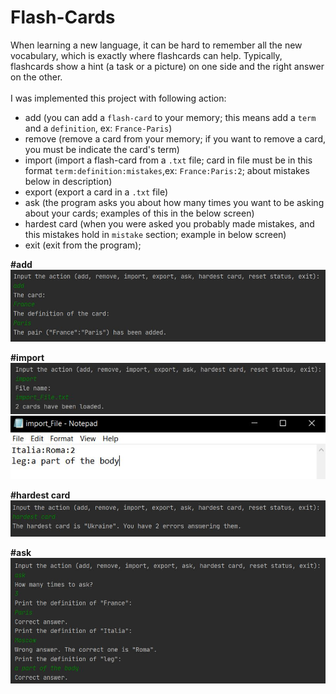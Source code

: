# Flash-Cards
When learning a new language, it can be hard to remember all the new vocabulary, which is exactly where flashcards can help. Typically, flashcards show a hint (a task or a picture) on one side and the right answer on the other.
<br/><br/>
I was implemented this project with following action:
<br/>
- add (you can add a `flash-card` to your memory; this means add a `term` and a `definition`, ex: `France-Paris`)
- remove (remove a card from your memory; if you want to remove a card, you must be indicate the card's term)
- import (import a flash-card from a `.txt` file; card in file must be in this format `term:definition:mistakes`,ex: `France:Paris:2`; about mistakes below in description)
- export (export a card in a `.txt` file)
- ask (the program asks you about how many times you want to be asking about your cards; examples of this in the below screen)
- hardest card (when you were asked you probably made mistakes, and this mistakes hold in `mistake` section; example in below screen)
- exit (exit from the program);

**#add**
<img src="/images/add.JPG">

**#import**
<img src="/images/import.JPG">

**#hardest card**
<img src="/images/hardest_card.JPG">

**#ask**
<img src="/images/ask.JPG">
